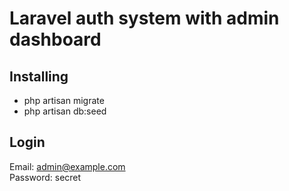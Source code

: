 # Laravel auth system with admin dashboard
## Installing
- php artisan migrate
- php artisan db:seed
## Login
Email: admin@example.com  
Password: secret  